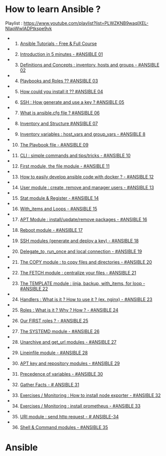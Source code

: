 # How to learn Ansible ?

Playlist : https://www.youtube.com/playlist?list=PLWZKNB9waqIXEL-NIapWwIADPtkspe9vk

- 1. [Ansible Tutorials - Free & Full Course](https://www.youtube.com/watch?v=Qimp1wPF_zg)
- 2. [Introduction in 5 minutes - #ANSIBLE 01](https://www.youtube.com/watch?v=4SRSn8jIpa4)
- 3. [Definitions and Concepts : inventory, hosts and groups - #ANSIBLE 02](https://www.youtube.com/watch?v=icEMMYqKUXs)
- 4. [Playbooks and Roles ?? #ANSIBLE 03](https://www.youtube.com/watch?v=8Q7snpDqdWc)
- 5. [How could you install it ?? #ANSIBLE 04](https://www.youtube.com/watch?v=qWzppQKPMWM)
- 6. [SSH : How generate and use a key ? #ANSIBLE 05](https://www.youtube.com/watch?v=QT0TAdau2WM)
- 7. [What is ansible.cfg file ? #ANSIBLE 06](https://www.youtube.com/watch?v=nAQNZznFzNs)
- 8. [Inventory and Structure #ANSIBLE 07](https://www.youtube.com/watch?v=PYebeiJ8OVI)
- 9. [Inventory variables : host_vars and group_vars - #ANSIBLE 8](https://www.youtube.com/watch?v=XL9sUF8n_Rw)
- 10. [The Playbook file - #ANSIBLE 09](https://www.youtube.com/watch?v=UGm3Zdjf8eI)
- 11. [CLI : simple commands and tips/tricks - #ANSIBLE 10](https://www.youtube.com/watch?v=rsQpi8_gXfQ)
- 12. [First module, the file module - #ANSIBLE 11](https://www.youtube.com/watch?v=DJy7jEIRKcs)
- 13. [How to easily develop ansible code with docker ? - #ANSIBLE 12](https://www.youtube.com/watch?v=9h2Ya6jZxgo)
- 14. [User module : create, remove and manager users - #ANSIBLE 13](https://www.youtube.com/watch?v=bEIt3cVXdRg)
- 15. [Stat module & Register - #ANSIBLE 14](https://www.youtube.com/watch?v=UxT_cbh_y4o)
- 16. [With_items and Loops - #ANSIBLE 15](https://www.youtube.com/watch?v=u3aSa1hVUzg)
- 17. [APT Module : install/update/remove packages - #ANSIBLE 16](https://www.youtube.com/watch?v=WewO1SnJeAQ)
- 18. [Reboot module - #ANSIBLE 17](https://www.youtube.com/watch?v=50cenB6Fld0)
- 19. [SSH modules (generate and deploy a key) - #ANSIBLE 18](https://www.youtube.com/watch?v=0pghbr_vIG8)
- 20. [Delegate_to, run_once and local connection - #ANSIBLE 19](https://www.youtube.com/watch?v=HVUqokiGgF4)
- 21. [The COPY module : to copy files and directories - #ANSIBLE 20](https://www.youtube.com/watch?v=gjoc3wuzMt4)
- 22. [The FETCH module : centralize your files - #ANSIBLE 21](https://www.youtube.com/watch?v=L4Yu9WgSQII)
- 23. [The TEMPLATE module : jinja, backup, with_items, for loop - #ANSIBLE 22](https://www.youtube.com/watch?v=XUxH9JlZYXY)
- 24. [Handlers : What is it ? How to use it ? (ex. nginx)  - #ANSIBLE 23](https://www.youtube.com/watch?v=bV0Gn5yBWaY)
- 25. [Roles : What is it ? Why ? How ? - #ANSIBLE 24](https://www.youtube.com/watch?v=6z1NbZK_J0k)
- 26. [Our FIRST roles ? - #ANSIBLE 25](https://www.youtube.com/watch?v=0a75ikIE6Wo)
- 27. [The SYSTEMD module - #ANSIBLE 26](https://www.youtube.com/watch?v=pIbydsYKNxc)
- 28. [Unarchive and get_url modules  - #ANSIBLE 27](https://www.youtube.com/watch?v=UJvEadNEnQc)
- 29. [Lineinfile module - #ANSIBLE 28](https://www.youtube.com/watch?v=F3z6QvBbmog)
- 30. [APT key and repository modules - #ANSIBLE 29](https://www.youtube.com/watch?v=COHtIW2tNbc)
- 31. [Precedence of variables - #ANSIBLE 30](https://www.youtube.com/watch?v=36vxrUlgO_Q)
- 32. [Gather Facts - # ANSIBLE 31](https://www.youtube.com/watch?v=q0VjfhXYWcQ)
- 33. [Exercises / Monitoring : How to install node exporter - #ANSIBLE 32](https://www.youtube.com/watch?v=NgRuap0MmZw)
- 34. [Exercises / Monitoring : install prometheus - #ANSIBLE 33](https://www.youtube.com/watch?v=Z8SpSH86fT4)
- 35. [URI module : send http request - # ANSIBLE-34](https://www.youtube.com/watch?v=jVYIBhso-IA)
- 36. [Shell & Command modules - #ANSIBLE 35](https://www.youtube.com/watch?v=xnqTuJqF-RA)

# Ansible
